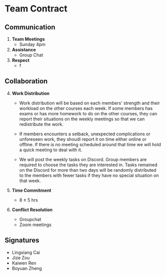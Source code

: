 # Team Contract

## Communication

1. **Team Meetings**
    - Sunday 4pm
2. **Assistance** 
    - Group Chat
3. **Respect** 
    - f

## Collaboration

4. **Work Distribution** 
    - Work distribution will be based on each members' strength and their workload on the other courses each week. If some members has exams or has more homework to do on the other courses, they can report their situations on the weekly meetings so that we can redistribute the work. 
     
     - If members encounters a setback, unexpected complications or unforeseen work, they shoudl report it on time either online or offline. If there is no meeting scheduled around that time we will hold a quick meeting to deal with it. 
     
     - We will post the weekly tasks on Discord. Group members are required to choose the tasks they are interested in. Tasks remained on the Discord for more than two days will be randomly distributed to the members with fewer tasks if they have no special situation on that week. 


5. **Time Commitment** 
    - 8 ± 5 hrs

6. **Conflict Resolution** 
    - Groupchat
    - Zoom meetings

## Signatures

- Lingxiang Cai
- Jize Zou
- Kaiwen Ren
- Boyuan Zheng
